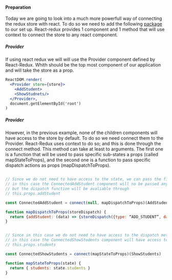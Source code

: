 #### Preparation
Today we are going to look into a much more powerfull way of connecting the redux store with react. To do so we need to add the following [package](https://cdnjs.cloudflare.com/ajax/libs/react-redux/5.0.3/react-redux.min.js) to our set up.
React-redux provides 1 component and 1 method that will use context to connect the store to any react component.


##### Provider

If using react redux we will will use the Provider component defined by React-Redux. Whith should be the top most component of our application and will take the store as a prop.

```jsx
ReactDOM.render(
  <Provider store={store}>
    <AddStudent>
    <ShowStudnets/>
  </Provider>,
  document.getElementById('root')
)
```

##### Provider

However, in the previous example, none of the children components will have access to the store by default. To do so we need connect them to the Provider. React-Redux uses context to do so; and this is done through the connect method. This method can take at least to arguments. The first one is a function that will be used to pass specific sub-states a props (called mapStateToProps), and the second one is a function to pass specific dispatch actions as props (mapDispatchToProps).

```jsx

// Since we do not need to have access to the state, we can pass the first arguments as null.
// in this case the ConnectedAddStudent component will no be passed any part of the state as props
// but the dispatch function will be avaliable through
// this.props.addStudent

const ConnectedAddStudent = connect(null, mapDispatchToProps)(AddStudent)

function mapDispatchToProps(storeDispatch) {
  return {addStudent: (data) => {storeDispatch({type: “ADD_STUDENT”, data: data})}}
}


// Since in this case we do not need to have access to the dispatch method, we only pass the first argument.
// in this case the ConnectedShowStudents component will have access to the array of students though
// this.props.students

const ConnectedShowStudents = connect(mapStateToProps)(ShowStudents)

function mapStateToProps(state) {
  return { students: state.students }
}


```







